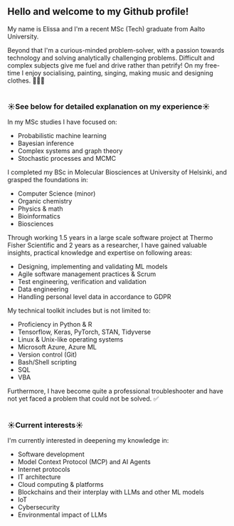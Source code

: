 ## Hello and welcome to my Github profile!

My name is Elissa and I'm a recent MSc (Tech) graduate from Aalto University.

Beyond that I'm a curious-minded problem-solver, with a passion towards technology and solving analytically challenging problems. Difficult and complex subjects give me fuel and drive rather than petrify! On my free-time I enjoy socialising, painting, singing, making music and designing clothes. 🎨🎶👗
<br>
<br>
### ☀️**See below for detailed explanation on my experience**☀️

In my MSc studies I have focused on:
- Probabilistic machine learning
- Bayesian inference
- Complex systems and graph theory
- Stochastic processes and MCMC

I completed my BSc in Molecular Biosciences at University of Helsinki, and grasped the foundations in:
- Computer Science (minor)
- Organic chemistry
- Physics & math
- Bioinformatics
- Biosciences

Through working 1.5 years in a large scale software project at Thermo Fisher Scientific and 2 years as a researcher, I have gained valuable insights, practical knowledge and expertise on following areas:
- Designing, implementing and validating ML models
- Agile software management practices & Scrum
- Test engineering, verification and validation
- Data engineering
- Handling personal level data in accordance to GDPR

My technical toolkit includes but is not limited to:
- Proficiency in Python & R
- Tensorflow, Keras, PyTorch, STAN, Tidyverse
- Linux & Unix-like operating systems
- Microsoft Azure, Azure ML
- Version control (Git)
- Bash/Shell scripting
- SQL
- VBA

Furthermore, I have become quite a professional troubleshooter and have not yet faced a problem that could not be solved. ✅
<br>
<br>
### ☀️**Current interests**☀️

I'm currently interested in deepening my knowledge in:
- Software development
- Model Context Protocol (MCP) and AI Agents
- Internet protocols
- IT architecture
- Cloud computing & platforms
- Blockchains and their interplay with LLMs and other ML models
- IoT
- Cybersecurity
- Environmental impact of LLMs
